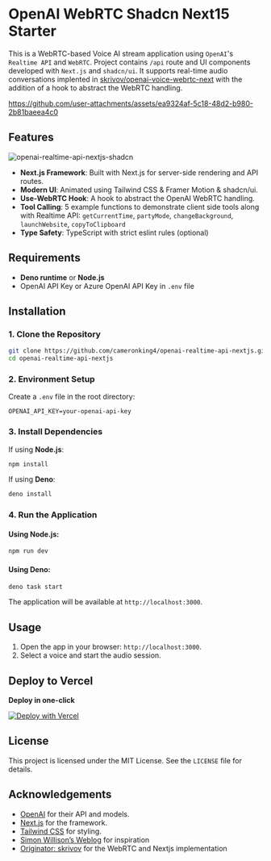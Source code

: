 # OpenAI WebRTC Shadcn Next15 Starter
This is a WebRTC-based Voice AI stream application using `OpenAI`'s `Realtime API` and `WebRTC`. Project contains `/api` route and UI components developed with `Next.js` and `shadcn/ui`. It supports real-time audio conversations implented in [skrivov/openai-voice-webrtc-next](https://github.com/skrivov/openai-voice-webrtc-next) with the addition of a hook to abstract the WebRTC handling.

https://github.com/user-attachments/assets/ea9324af-5c18-48d2-b980-2b81baeea4c0

## Features
![openai-realtime-api-nextjs-shadcn](https://github.com/user-attachments/assets/eb08e503-66a2-402a-a099-27d6e6d88110)
- **Next.js Framework**: Built with Next.js for server-side rendering and API routes.
- **Modern UI**: Animated using Tailwind CSS & Framer Motion & shadcn/ui.
- **Use-WebRTC Hook**: A hook to abstract the OpenAI WebRTC handling.
- **Tool Calling**: 5 example functions to demonstrate client side tools along with Realtime API: `getCurrentTime`, `partyMode`, `changeBackground`, `launchWebsite`, `copyToClipboard`
- **Type Safety**: TypeScript with strict eslint rules (optional)
  
## Requirements
- **Deno runtime** or **Node.js**
- OpenAI API Key or Azure OpenAI API Key in `.env` file

## Installation

### 1. Clone the Repository
```bash
git clone https://github.com/cameronking4/openai-realtime-api-nextjs.git
cd openai-realtime-api-nextjs
```

### 2. Environment Setup
Create a `.env` file in the root directory:
```env
OPENAI_API_KEY=your-openai-api-key
```

### 3. Install Dependencies
If using **Node.js**:
```bash
npm install
```

If using **Deno**:
```bash
deno install
```

### 4. Run the Application

#### Using Node.js:
```bash
npm run dev
```

#### Using Deno:
```bash
deno task start
```

The application will be available at `http://localhost:3000`.

## Usage
1. Open the app in your browser: `http://localhost:3000`.
3. Select a voice and start the audio session.

## Deploy to Vercel
**Deploy in one-click**

[![Deploy with Vercel](https://vercel.com/button)](https://vercel.com/new/clone?repository-url=https%3A%2F%2Fgithub.com%2Fcameronking4%2Fopenai-realtime-api-nextjs&env=OPENAI_API_KEY&envDescription=OpenAI%20Key%20(Realtime%20API%20Beta%20access)&envLink=https%3A%2F%2Fplatform.openai.com%2Fapi-keys&project-name=openai-rt-shadcn&repository-name=openai-realtime-api-nextjs-clone&demo-title=OpenAI%20Realtime%20API%20(WebRTC)%20x%20shadcn%2Fui&demo-description=Next.js%2015%20template%20to%20create%20beautiful%20Voice%20AI%20applications%20with%20OpenAI%20Realtime%20API%20Beta&demo-url=https%3A%2F%2Fopenai-rt-shadcn.vercel.app&demo-image=http%3A%2F%2Fopenai-rt-shadcn.vercel.app%2Fdemo.gif)

## License
This project is licensed under the MIT License. See the `LICENSE` file for details.

## Acknowledgements
- [OpenAI](https://openai.com/) for their API and models.
- [Next.js](https://nextjs.org/) for the framework.
- [Tailwind CSS](https://tailwindcss.com/) for styling.
- [Simon Willison’s Weblog](https://simonwillison.net/2024/Dec/17/openai-webrtc/) for inspiration
- [Originator: skrivov](https://github.com/skrivov/openai-voice-webrtc-next) for the WebRTC and Nextjs implementation
